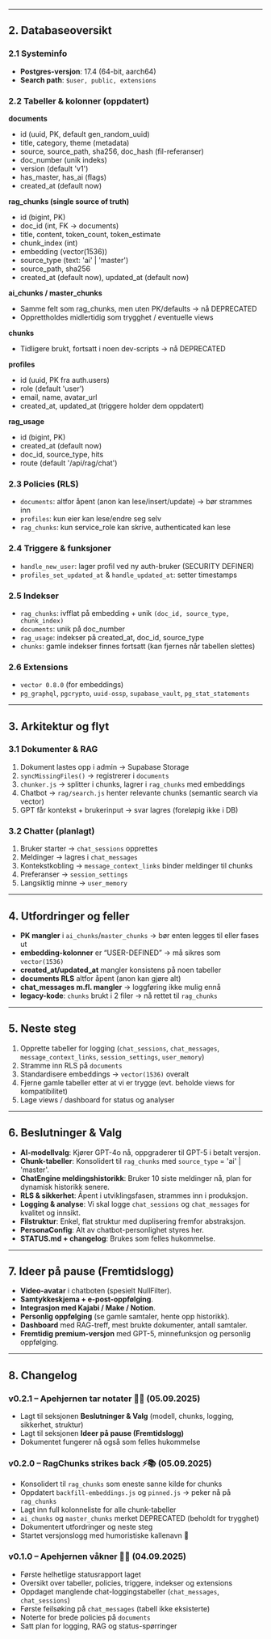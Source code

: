 
---

## 2. Databaseoversikt

### 2.1 Systeminfo
- **Postgres-versjon**: 17.4 (64-bit, aarch64)
- **Search path**: `$user, public, extensions`

### 2.2 Tabeller & kolonner (oppdatert)

**documents**
- id (uuid, PK, default gen_random_uuid)  
- title, category, theme (metadata)  
- source, source_path, sha256, doc_hash (fil-referanser)  
- doc_number (unik indeks)  
- version (default 'v1')  
- has_master, has_ai (flags)  
- created_at (default now)

**rag_chunks (single source of truth)**  
- id (bigint, PK)  
- doc_id (int, FK → documents)  
- title, content, token_count, token_estimate  
- chunk_index (int)  
- embedding (vector(1536))  
- source_type (text: 'ai' | 'master')  
- source_path, sha256  
- created_at (default now), updated_at (default now)

**ai_chunks / master_chunks**  
- Samme felt som rag_chunks, men uten PK/defaults → nå DEPRECATED  
- Opprettholdes midlertidig som trygghet / eventuelle views

**chunks**  
- Tidligere brukt, fortsatt i noen dev-scripts → nå DEPRECATED

**profiles**  
- id (uuid, PK fra auth.users)  
- role (default 'user')  
- email, name, avatar_url  
- created_at, updated_at (triggere holder dem oppdatert)

**rag_usage**  
- id (bigint, PK)  
- created_at (default now)  
- doc_id, source_type, hits  
- route (default '/api/rag/chat')

### 2.3 Policies (RLS)
- `documents`: altfor åpent (anon kan lese/insert/update) → bør strammes inn  
- `profiles`: kun eier kan lese/endre seg selv  
- `rag_chunks`: kun service_role kan skrive, authenticated kan lese

### 2.4 Triggere & funksjoner
- `handle_new_user`: lager profil ved ny auth-bruker (SECURITY DEFINER)  
- `profiles_set_updated_at` & `handle_updated_at`: setter timestamps

### 2.5 Indekser
- `rag_chunks`: ivfflat på embedding + unik `(doc_id, source_type, chunk_index)`  
- `documents`: unik på doc_number  
- `rag_usage`: indekser på created_at, doc_id, source_type  
- `chunks`: gamle indekser finnes fortsatt (kan fjernes når tabellen slettes)

### 2.6 Extensions
- `vector 0.8.0` (for embeddings)  
- `pg_graphql`, `pgcrypto`, `uuid-ossp`, `supabase_vault`, `pg_stat_statements`

---

## 3. Arkitektur og flyt

### 3.1 Dokumenter & RAG
1. Dokument lastes opp i admin → Supabase Storage  
2. `syncMissingFiles()` → registrerer i `documents`  
3. `chunker.js` → splitter i chunks, lagrer i `rag_chunks` med embeddings  
4. Chatbot → `rag/search.js` henter relevante chunks (semantic search via vector)  
5. GPT får kontekst + brukerinput → svar lagres (foreløpig ikke i DB)

### 3.2 Chatter (planlagt)
1. Bruker starter → `chat_sessions` opprettes  
2. Meldinger → lagres i `chat_messages`  
3. Kontekstkobling → `message_context_links` binder meldinger til chunks  
4. Preferanser → `session_settings`  
5. Langsiktig minne → `user_memory`

---

## 4. Utfordringer og feller

- **PK mangler** i `ai_chunks`/`master_chunks` → bør enten legges til eller fases ut  
- **embedding-kolonner** er “USER-DEFINED” → må sikres som `vector(1536)`  
- **created_at/updated_at** mangler konsistens på noen tabeller  
- **documents RLS** altfor åpent (anon kan gjøre alt)  
- **chat_messages m.fl. mangler** → loggføring ikke mulig ennå  
- **legacy-kode**: `chunks` brukt i 2 filer → nå rettet til `rag_chunks`  

---

## 5. Neste steg

1. Opprette tabeller for logging (`chat_sessions`, `chat_messages`, `message_context_links`, `session_settings`, `user_memory`)  
2. Stramme inn RLS på `documents`  
3. Standardisere embeddings → `vector(1536)` overalt  
4. Fjerne gamle tabeller etter at vi er trygge (evt. beholde views for kompatibilitet)  
5. Lage views / dashboard for status og analyser  

---

## 6. Beslutninger & Valg

- **AI-modellvalg**: Kjører GPT-4o nå, oppgraderer til GPT-5 i betalt versjon.  
- **Chunk-tabeller**: Konsolidert til `rag_chunks` med `source_type` = 'ai' | 'master'.  
- **ChatEngine meldingshistorikk**: Bruker 10 siste meldinger nå, plan for dynamisk historikk senere.  
- **RLS & sikkerhet**: Åpent i utviklingsfasen, strammes inn i produksjon.  
- **Logging & analyse**: Vi skal logge `chat_sessions` og `chat_messages` for kvalitet og innsikt.  
- **Filstruktur**: Enkel, flat struktur med duplisering fremfor abstraksjon.  
- **PersonaConfig**: Alt av chatbot-personlighet styres her.  
- **STATUS.md + changelog**: Brukes som felles hukommelse.  

---

## 7. Ideer på pause (Fremtidslogg)

- **Video-avatar** i chatboten (spesielt NullFilter).  
- **Samtykkeskjema + e-post-oppfølging**.  
- **Integrasjon med Kajabi / Make / Notion**.  
- **Personlig oppfølging** (se gamle samtaler, hente opp historikk).  
- **Dashboard** med RAG-treff, mest brukte dokumenter, antall samtaler.  
- **Fremtidig premium-versjon** med GPT-5, minnefunksjon og personlig oppfølging.  

---

## 8. Changelog

### v0.2.1 – Apehjernen tar notater 📓🐒 (05.09.2025)
- Lagt til seksjonen **Beslutninger & Valg** (modell, chunks, logging, sikkerhet, struktur)  
- Lagt til seksjonen **Ideer på pause (Fremtidslogg)**  
- Dokumentet fungerer nå også som felles hukommelse  

### v0.2.0 – RagChunks strikes back ⚡️📚 (05.09.2025)
- Konsolidert til `rag_chunks` som eneste sanne kilde for chunks  
- Oppdatert `backfill-embeddings.js` og `pinned.js` → peker nå på `rag_chunks`  
- Lagt inn full kolonneliste for alle chunk-tabeller  
- `ai_chunks` og `master_chunks` merket DEPRECATED (beholdt for trygghet)  
- Dokumentert utfordringer og neste steg  
- Startet versjonslogg med humoristiske kallenavn 🎉  

### v0.1.0 – Apehjernen våkner 🐒💡 (04.09.2025)
- Første helhetlige statusrapport laget  
- Oversikt over tabeller, policies, triggere, indekser og extensions  
- Oppdaget manglende chat-loggingstabeller (`chat_messages`, `chat_sessions`)  
- Første feilsøking på `chat_messages` (tabell ikke eksisterte)  
- Noterte for brede policies på `documents`  
- Satt plan for logging, RAG og status-spørringer  
